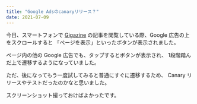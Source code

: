 ```yaml
---
title: "Google Adsのcanaryリリース？"
date: 2021-07-09
---
```


今日、スマートフォンで [Gigazine](https://gigazine.net/)
の記事を閲覧している際、Google 広告の上をスクロールすると
「ページを表示」といったボタンが表示されました。

ページ内の他の Google 広告でも、タップするとボタンが表示され、
1段階踏んだ上で遷移するようになっていました。

ただ、後になってもう一度試してみると普通にすぐに遷移するため、
Canary リリースやテストだったのかなと思いました。

スクリーンショット撮っておけばよかったです。
